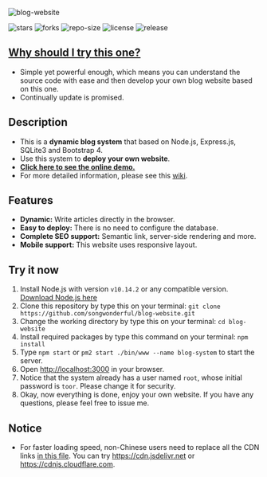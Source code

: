 ![blog-website](https://user-images.githubusercontent.com/39998050/66268075-18b2e500-e86c-11e9-8e5a-d964eea47fe5.png)

![stars](https://img.shields.io/github/stars/songwonderful/blog-website) ![forks](https://img.shields.io/github/forks/songwonderful/blog-website) ![repo-size](https://img.shields.io/github/repo-size/songwonderful/blog-website) ![license](https://img.shields.io/github/license/songwonderful/blog-website) ![release](https://img.shields.io/github/v/release/songwonderful/blog-website)
## [**Why should I try this one?**](https://iamazing.cn/)
+ Simple yet powerful enough, which means you can understand the source code with ease and then develop your own blog website based on this one.
+ Continually update is promised.

## Description
+ This is a **dynamic blog system** that based on Node.js, Express.js, SQLite3 and Bootstrap 4.
+ Use this system to **deploy your own website**.
+ [**Click here to see the online demo.**](https://iamazing.cn/)
+ For more detailed information, please see this [wiki](https://github.com/songwonderful/blog-website/wiki).

## Features
+ **Dynamic:** Write articles directly in the browser.
+ **Easy to deploy:** There is no need to configure the database.
+ **Complete SEO support:** Semantic link, server-side rendering and more.
+ **Mobile support:** This website uses responsive layout.

## Try it now
1. Install Node.js with version `v10.14.2` or any compatible version. [Download Node.js here](https://nodejs.org/en/download/)
2. Clone this repository by type this on your terminal: `git clone https://github.com/songwonderful/blog-website.git`
3. Change the working directory by type this on your terminal: `cd blog-website`
4. Install required packages by type this command on your terminal: `npm install`
5. Type `npm start` or `pm2 start ./bin/www --name blog-system` to start the server.
6. Open [http://localhost:3000](http://localhost:3000) in your browser.
7. Notice that the system already has a user named `root`, whose initial password is `toor`. Please change it for security.
8. Okay, now everything is done, enjoy your own website. If you have any questions, please feel free to issue me.

## Notice
+ For faster loading speed, non-Chinese users need to replace all the CDN links [in this file](https://github.com/songwonderful/blog-website/blob/master/views/partials/header.ejs). You can try https://cdn.jsdelivr.net or https://cdnjs.cloudflare.com.
